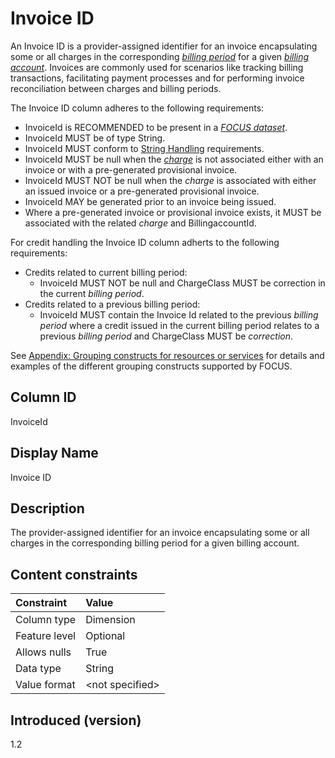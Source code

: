 # Invoice ID

An Invoice ID is a provider-assigned identifier for an invoice encapsulating some or all charges in the corresponding [*billing period*](#glossary:billing-period) for a given [*billing account*](#glossary:billing-account). Invoices are commonly used for scenarios like tracking billing transactions, facilitating payment processes and for performing invoice reconciliation between charges and billing periods.

The Invoice ID column adheres to the following requirements:

* InvoiceId is RECOMMENDED to be present in a [*FOCUS dataset*](#glossary:FOCUS-dataset).
* InvoiceId MUST be of type String.
* InvoiceId MUST conform to [String Handling](#stringhandling) requirements.
* InvoiceId MUST be null when the [*charge*](#glossary:charge) is not associated either with an invoice or with a pre-generated provisional invoice.
* InvoiceId MUST NOT be null when the *charge* is associated with either an issued invoice or a pre-generated provisional invoice.
* InvoiceId MAY be generated prior to an invoice being issued.
* Where a pre-generated invoice or provisional invoice exists, it MUST be associated with the related *charge* and BillingaccountId.

For credit handling the Invoice ID column adherts to the following requirements:
* Credits related to current billing period:
  * InvoiceId MUST NOT be null and ChargeClass MUST be correction in the current *billing period*.
* Credits related to a previous billing period:
  * InvoiceId MUST contain the Invoice Id related to the previous *billing period* where a credit issued in the current billing period relates to a previous *billing period* and ChargeClass MUST be *correction*.

See [Appendix: Grouping constructs for resources or services](#groupingconstructsforresourcesorservices) for details and examples of the different grouping constructs supported by FOCUS.

## Column ID

InvoiceId

## Display Name

Invoice ID

## Description

The provider-assigned identifier for an invoice encapsulating some or all charges in the corresponding billing period for a given billing account.

## Content constraints

|    Constraint   |      Value       |
|:----------------|:-----------------|
| Column type     | Dimension        |
| Feature level   | Optional        |
| Allows nulls    | True            |
| Data type       | String           |
| Value format    | \<not specified> |

## Introduced (version)

1.2
